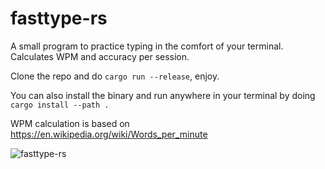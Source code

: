 # fasttype-rs
A small program to practice typing in the comfort of your terminal.
Calculates WPM and accuracy per session.

Clone the repo and do ```cargo run --release```, enjoy.

You can also install the binary and run anywhere in your terminal by doing
```cargo install --path .```

WPM calculation is based on https://en.wikipedia.org/wiki/Words_per_minute

![fasttype-rs](fasttype-rs.gif)
